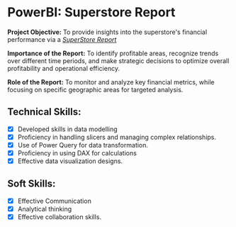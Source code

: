 # PowerBI: Superstore Report

**Project Objective:** 
To provide insights into the superstore's financial performance via a _[SuperStore Report](https://github.com/rasidatyekeen/PowerBI_Superstore-Report/blob/main/Sample%20Superstore%20Report.png)_

**Importance of the Report:** To identify profitable areas, recognize trends over different time periods, and make strategic decisions to optimize overall profitability and operational efficiency.

**Role of the Report:** To monitor and analyze key financial metrics, while focusing on specific geographic areas for targeted analysis.

## Technical Skills:
- [x] Developed skills in data modelling
- [x] Proficiency in handling slicers and managing complex relationships.
- [x] Use of Power Query for data transformation.
- [x] Proficiency in using DAX for calculations
- [x] Effective data visualization designs.

## Soft Skills:
- [x] Effective Communication
- [x] Analytical thinking
- [x] Effective collaboration skills.
